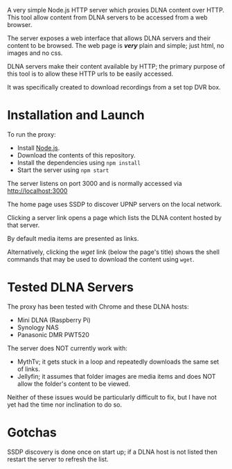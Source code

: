 A very simple Node.js HTTP server which proxies DLNA content over HTTP. This tool allow content from DLNA servers to be accessed from a web browser.

The server exposes a web interface that allows DLNA servers and their content to be browsed. The web page is ***very*** plain and simple; just html, no images and no css.

DLNA servers make their content available by HTTP; the primary purpose of this tool is to allow these HTTP urls to be easily accessed.

It was specifically created to download recordings from a set top DVR box.


# Installation and Launch

To run the proxy:
- Install [Node.js](https://nodejs.org/en).
- Download the contents of this repository.
- Install the dependencies using `npm install`
- Start the server using `npm start`

The server listens on port 3000 and is normally accessed via [http://localhost:3000](http://localhost:3000)

The home page uses SSDP to discover UPNP servers on the local network.

Clicking a server link opens a page which lists the DLNA content hosted by that server.

By default media items are presented as links.

Alternatively, clicking the *wget* link (below the page's title) shows the shell commands that may be used to download the content using `wget`.


# Tested DLNA Servers

The proxy has been tested with Chrome and these DLNA hosts:
- Mini DLNA (Raspberry Pi)
- Synology NAS
- Panasonic DMR PWT520

The server does NOT currently work with:
- MythTv; it gets stuck in a loop and repeatedly downloads the same set of links.
- Jellyfin; it assumes that folder images are media items and does NOT allow the folder's content to be viewed.

Neither of these issues would be particularly difficult to fix, but I have not yet had the time nor inclination to do so.


# Gotchas

SSDP discovery is done once on start up; if a DLNA host is not listed then restart the server to refresh the list.



